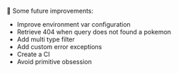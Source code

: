 📌 Some future improvements:
* Improve environment var configuration
* Retrieve 404 when query does not found a pokemon
* Add multi type filter
* Add custom error exceptions
* Create a CI
* Avoid primitive obsession